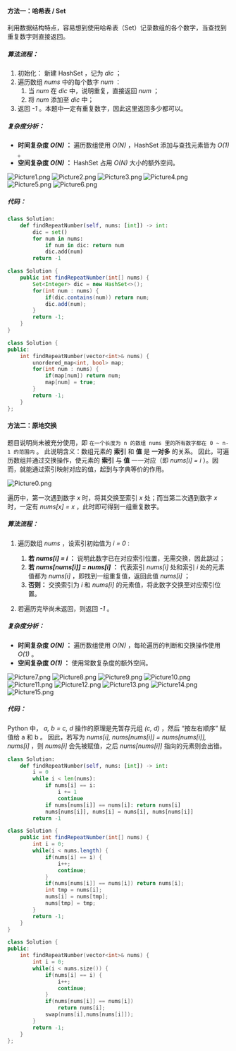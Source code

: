 #### 方法一：哈希表 / Set

利用数据结构特点，容易想到使用哈希表（Set）记录数组的各个数字，当查找到重复数字则直接返回。

##### 算法流程：

1. 初始化： 新建 HashSet ，记为 *dic* ；
2. 遍历数组 *nums* 中的每个数字 *num* ：
   1. 当 *num* 在 *dic* 中，说明重复，直接返回 *num* ；
   2. 将 *num* 添加至 *dic* 中；
3. 返回 *-1* 。本题中一定有重复数字，因此这里返回多少都可以。

##### 复杂度分析：

- **时间复杂度 *O(N)* ：** 遍历数组使用 *O(N)* ，HashSet 添加与查找元素皆为 *O(1)* 。
- **空间复杂度 *O(N)* ：** HashSet 占用 *O(N)* 大小的额外空间。

 ![Picture1.png](https://pic.leetcode-cn.com/b73933d9cafbbed2d3b3cc3353f2ef7e9af2614d623c7e87f7bc6d8fbaf27f40-Picture1.png) ![Picture2.png](https://pic.leetcode-cn.com/e97aa100bcab08166e04da36bc9f3537d2cde0f7cc4e027e12b4765fd3c0f042-Picture2.png) ![Picture3.png](https://pic.leetcode-cn.com/3e40c3d2c2d5b36522d7884c685029720dffb787d4c2dd12b70596d4cedf8120-Picture3.png) ![Picture4.png](https://pic.leetcode-cn.com/b5a77688e2c989573786fa7b6b1b30026f9ffe0070d0b1760cf8931573545462-Picture4.png) ![Picture5.png](https://pic.leetcode-cn.com/29528f65ea95425b032c3039a8c80d9e2ae4f9cac89eef3a8c19bfc668abb546-Picture5.png) ![Picture6.png](https://pic.leetcode-cn.com/23d093dbd8fd248e9075fbee511483adaef103fb072d18eec3a8d3d00c870512-Picture6.png) 

##### 代码：

```Python []
class Solution:
    def findRepeatNumber(self, nums: [int]) -> int:
        dic = set()
        for num in nums:
            if num in dic: return num
            dic.add(num)
        return -1
```

```Java []
class Solution {
    public int findRepeatNumber(int[] nums) {
        Set<Integer> dic = new HashSet<>();
        for(int num : nums) {
            if(dic.contains(num)) return num;
            dic.add(num);
        }
        return -1;
    }
}
```

```C++ []
class Solution {
public:
    int findRepeatNumber(vector<int>& nums) {
        unordered_map<int, bool> map;
        for(int num : nums) {
            if(map[num]) return num;
            map[num] = true;
        }
        return -1;
    }
};
```

#### 方法二：原地交换

题目说明尚未被充分使用，即 `在一个长度为 n 的数组 nums 里的所有数字都在 0 ~ n-1 的范围内` 。 此说明含义：数组元素的 **索引** 和 **值** 是 **一对多** 的关系。
因此，可遍历数组并通过交换操作，使元素的 **索引** 与 **值** 一一对应（即 *nums[i] = i* ）。因而，就能通过索引映射对应的值，起到与字典等价的作用。

![Picture0.png](https://pic.leetcode-cn.com/1618146573-bOieFQ-Picture0.png)

遍历中，第一次遇到数字 *x* 时，将其交换至索引 *x* 处；而当第二次遇到数字 *x* 时，一定有 *nums[x] = x* ，此时即可得到一组重复数字。

##### 算法流程：

1. 遍历数组 *nums* ，设索引初始值为 *i = 0* :
   1. **若 *nums[i] = i* ：** 说明此数字已在对应索引位置，无需交换，因此跳过；
   2. **若 *nums[nums[i]] = nums[i]* ：** 代表索引 *nums[i]* 处和索引 *i* 处的元素值都为 *nums[i]* ，即找到一组重复值，返回此值 *nums[i]* ；
   3. **否则：** 交换索引为 *i* 和 *nums[i]* 的元素值，将此数字交换至对应索引位置。

2. 若遍历完毕尚未返回，则返回 *-1* 。

##### 复杂度分析：

- **时间复杂度 *O(N)* ：** 遍历数组使用 *O(N)* ，每轮遍历的判断和交换操作使用 *O(1)* 。
- **空间复杂度 *O(1)* ：** 使用常数复杂度的额外空间。

 ![Picture7.png](https://pic.leetcode-cn.com/45a6303cd3ab50036a99ae89e2b0458f9b4885bb9d089997dfc0e5851a6a6300-Picture7.png) ![Picture8.png](https://pic.leetcode-cn.com/58905a586575382e51096a5ce3e9e098ef8df215723174b4ac1d042e10a95c01-Picture8.png) ![Picture9.png](https://pic.leetcode-cn.com/68a992b40bd5781a388c4fe811cd7a7c9b8dbb659089ed7473605323df76d241-Picture9.png) ![Picture10.png](https://pic.leetcode-cn.com/98fd49b23dbb73cba6c551faaabfaaf5b3bbaed5f50f6c11ac42496bdfd2eba1-Picture10.png) ![Picture11.png](https://pic.leetcode-cn.com/e6089e2d686fb1e76feb4f065ed14f7d2c02eadcdbfb6d4e2e9b6843f64914c3-Picture11.png) ![Picture12.png](https://pic.leetcode-cn.com/80f2f1df8c43f56d63d09118fcb49c6c9d834aa743b01e9f8fd2b1ac9ce85403-Picture12.png) ![Picture13.png](https://pic.leetcode-cn.com/64c97efd298d010e91b89eb18c7eb961538d6c1da400495c328dd92de3b47648-Picture13.png) ![Picture14.png](https://pic.leetcode-cn.com/eaf0db1a4b0e0869d29fa789a234888d45dfffc5d1d13c5fb1c237a0b1bc5389-Picture14.png) ![Picture15.png](https://pic.leetcode-cn.com/82ea50d1915609e368839cac6d4e0e615ff8297138aff645d0c2aba79e6a7b7e-Picture15.png) 

##### 代码：

Python 中， *a, b = c, d* 操作的原理是先暂存元组 *(c, d)* ，然后 “按左右顺序” 赋值给 a 和 b 。
因此，若写为 *nums[i], nums[nums[i]] = nums[nums[i]], nums[i]* ，则 *nums[i]* 会先被赋值，之后 *nums[nums[i]]* 指向的元素则会出错。

```Python []
class Solution:
    def findRepeatNumber(self, nums: [int]) -> int:
        i = 0
        while i < len(nums):
            if nums[i] == i:
                i += 1
                continue
            if nums[nums[i]] == nums[i]: return nums[i]
            nums[nums[i]], nums[i] = nums[i], nums[nums[i]]
        return -1
```

```Java []
class Solution {
    public int findRepeatNumber(int[] nums) {
        int i = 0;
        while(i < nums.length) {
            if(nums[i] == i) {
                i++;
                continue;
            }
            if(nums[nums[i]] == nums[i]) return nums[i];
            int tmp = nums[i];
            nums[i] = nums[tmp];
            nums[tmp] = tmp;
        }
        return -1;
    }
}
```

```C++ []
class Solution {
public:
    int findRepeatNumber(vector<int>& nums) {
        int i = 0;
        while(i < nums.size()) {
            if(nums[i] == i) {
                i++;
                continue;
            }
            if(nums[nums[i]] == nums[i])
                return nums[i];
            swap(nums[i],nums[nums[i]]);
        }
        return -1;
    }
};
```